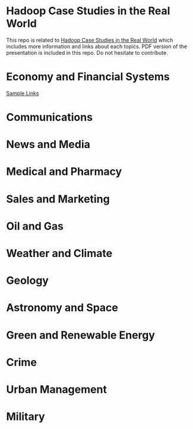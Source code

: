 # Hadoop Case Studies in the Real World

This repo is related to [Hadoop Case Studies in the Real World](http://www.slideshare.net/mobinism/hadoop-case-studies-in-the-real-world) which includes more information and links about each topics. PDF version of the presentation is included in this repo. Do not hesitate to contribute.

# Economy and Financial Systems

[Sample Links](http://www.test.com)

# Communications

# News and Media

# Medical and Pharmacy

# Sales and Marketing

# Oil and Gas

# Weather and Climate

# Geology

# Astronomy and Space

# Green and Renewable Energy

# Crime

# Urban Management

# Military

